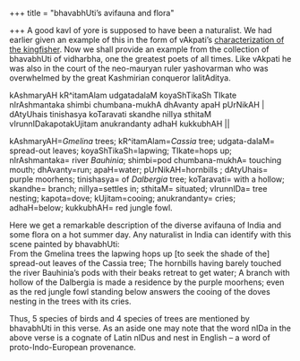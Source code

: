 +++
title = "bhavabhUti’s avifauna and flora"

+++
A good kavI of yore is supposed to have been a naturalist. We had
earlier given an example of this in the form of vAkpati’s
[characterization of the
kingfisher](https://manasataramgini.wordpress.com/2010/07/30/the-kingfisher/).
Now we shall provide an example from the collection of bhavabhUti of
vidharbha, one the greatest poets of all times. Like vAkpati he was also
in the court of the neo-mauryan ruler yashovarman who was overwhelmed by
the great Kashmirian conqueror lalitAditya.

kAshmaryAH kR^itamAlam udgatadalaM koyaShTikaSh TIkate nIrAshmantaka
shimbi chumbana-mukhA dhAvanty apaH pUrNikAH |  
dAtyUhais tinishasya koTaravati skandhe nilIya sthitaM
vIrunnIDakapotakUjitam anukrandanty adhaH kukkubhAH ||

kAshmaryAH=*Gmelina* trees; kR^itamAlam=*Cassia* tree; udgata-dalaM=
spread-out leaves; koyaShTikaSh=lapwing; TIkate=hops up; nIrAshmantaka=
river *Bauhinia*; shimbi=pod chumbana-mukhA= touching mouth;
dhAvanty=run; apaH=water; pUrNikAH=hornbills ; dAtyUhais= purple
moorhens; tinishasya= of *Dalbergia* tree; koTaravati= with a hollow;
skandhe= branch; nilIya=settles in; sthitaM= situated; vIrunnIDa= tree
nesting; kapota=dove; kUjitam=cooing; anukrandanty= cries; adhaH=below;
kukkubhAH= red jungle fowl.

Here we get a remarkable description of the diverse avifauna of India
and some flora on a hot summer day. Any naturalist in India can identify
with this scene painted by bhavabhUti:  
From the Gmelina trees the lapwing hops up \[to seek the shade of the\]
spread-out leaves of the Cassia tree; The hornbills having barely
touched the river Bauhinia’s pods with their beaks retreat to get water;
A branch with hollow of the Dalbergia is made a residence by the purple
moorhens; even as the red jungle fowl standing below answers the cooing
of the doves nesting in the trees with its cries.

Thus, 5 species of birds and 4 species of trees are mentioned by
bhavabhUti in this verse. As an aside one may note that the word nIDa in
the above verse is a cognate of Latin nIDus and nest in English – a word
of proto-Indo-European provenance.
